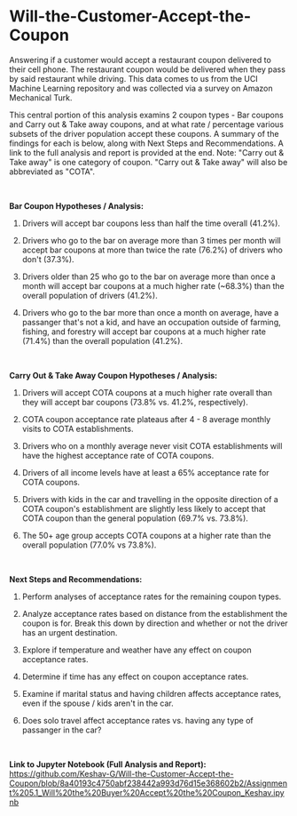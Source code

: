 # Will-the-Customer-Accept-the-Coupon
Answering if a  customer would accept a restaurant coupon delivered to their cell phone. The restaurant coupon would be delivered when they pass by said restaurant while driving. This data comes to us from the UCI Machine Learning repository and was collected via a survey on Amazon Mechanical Turk.

This central portion of this analysis examins 2 coupon types - Bar coupons and Carry out & Take away coupons, and at what rate / percentage various subsets of the driver population accept these coupons. A summary of the findings for each is below, along with Next Steps and Recommendations. A link to the full analysis and report is provided at the end. Note: "Carry out & Take away" is one category of coupon. "Carry out & Take away" will also be abbreviated as "COTA".

<br/>

**Bar Coupon Hypotheses / Analysis:**

1. Drivers will accept bar coupons less than half the time overall (41.2%).

2. Drivers who go to the bar on average more than 3 times per month will accept bar coupons at more than twice the rate (76.2%) of drivers who don't (37.3%).

3. Drivers older than 25 who go to the bar on average more than once a month will accept bar coupons at a much higher rate (~68.3%) than the overall population of drivers (41.2%).

4. Drivers who go to the bar more than once a month on average, have a passanger that's not a kid, and have an occupation outside of farming, fishing, and forestry will accept bar coupons at a much higher rate (71.4%) than the overall population (41.2%).
<br/>


**Carry Out & Take Away Coupon Hypotheses / Analysis:**

1. Drivers will accept COTA coupons at a much higher rate overall than they will accept bar coupons (73.8% vs. 41.2%, respectively).
  
2. COTA coupon acceptance rate plateaus after 4 - 8 average monthly visits to COTA establishments.
   
3. Drivers who on a monthly average never visit COTA establishments will have the highest acceptance rate of COTA coupons.

4. Drivers of all income levels have at least a 65% acceptance rate for COTA coupons.

5. Drivers with kids in the car and travelling in the opposite direction of a COTA coupon's establishment are slightly less likely to accept that COTA coupon than the general population (69.7% vs. 73.8%).

6. The 50+ age group accepts COTA coupons at a higher rate than the overall population (77.0% vs 73.8%).
<br/>


**Next Steps and Recommendations:**

1. Perform analyses of acceptance rates for the remaining coupon types.

2. Analyze acceptance rates based on distance from the establishment the coupon is for. Break this down by direction and whether or not the driver has an urgent destination.

3. Explore if temperature and weather have any effect on coupon acceptance rates.

4. Determine if time has any effect on coupon acceptance rates.

5. Examine if marital status and having children affects acceptance rates, even if the spouse / kids aren't in the car.

6. Does solo travel affect acceptance rates vs. having any type of passanger in the car? 
<br/>


**Link to Jupyter Notebook (Full Analysis and Report):**
https://github.com/Keshav-G/Will-the-Customer-Accept-the-Coupon/blob/8a40193c4750abf238442a993d76d15e368602b2/Assignment%205.1_Will%20the%20Buyer%20Accept%20the%20Coupon_Keshav.ipynb
